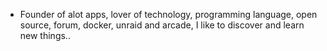- Founder of alot apps, lover of technology, programming language, open source, forum, docker, unraid and arcade, I like to discover and learn new things..
  <br>
































































































































































































































